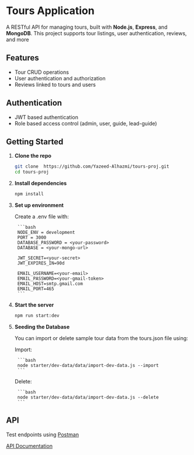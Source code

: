# Tours Application


A RESTful API for managing tours, built with **Node.js**, **Express**, and **MongoDB**. This project supports tour listings, user authentication, reviews, and more

## Features

- Tour CRUD operations
- User authentication and authorization
- Reviews linked to tours and users

## Authentication

- JWT based authentication
- Role based access control (admin, user, guide, lead-guide)


## Getting Started

1. **Clone the repo**
   ```bash
   git clone  https://github.com/Yazeed-Alhazmi/tours-proj.git
   cd tours-proj
   ```

2. **Install dependencies**
    ```bash
    npm install
    ```

3. **Set up environment**

    Create a .env file with:

        ```bash
        NODE_ENV = development
        PORT = 3000
        DATABASE_PASSWORD = <your-password>
        DATABASE = <your-mongo-url>

        JWT_SECRET=<your-secret>
        JWT_EXPIRES_IN=90d

        EMAIL_USERNAME=<your-email>
        EMAIL_PASSWORD=<your-gmail-token>
        EMAIL_HOST=smtp.gmail.com
        EMAIL_PORT=465
        ```

4. **Start the server**

    ```bash
    npm run start:dev
    ```

5. **Seeding the Database**

    You can import or delete sample tour data from the tours.json file using:

    Import: 

        ```bash
        node starter/dev-data/data/import-dev-data.js --import
        ```

    Delete: 

        ```bash
        node starter/dev-data/data/import-dev-data.js --delete
        ```


## API

Test endpoints using [Postman](https://www.postman.com/)

[API Documentation](https://documenter.getpostman.com/view/31564072/2sB34ikzVm)